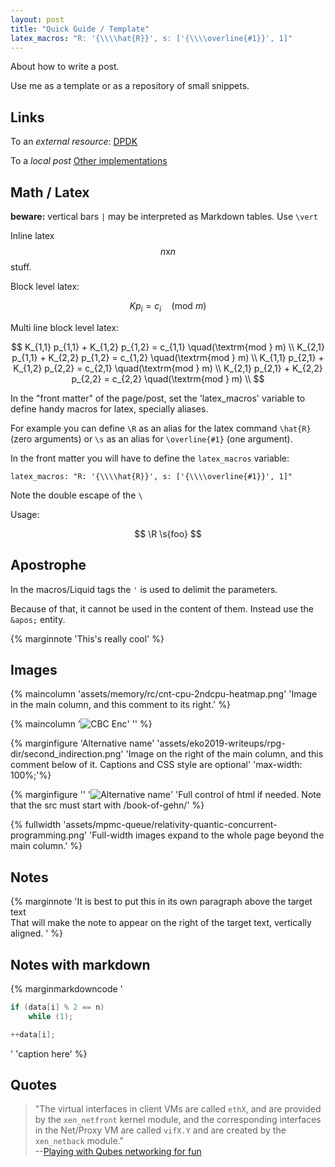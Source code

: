 ```yaml
---
layout: post
title: "Quick Guide / Template"
latex_macros: "R: '{\\\\hat{R}}', s: ['{\\\\overline{#1}}', 1]"
---
```


About how to write a post.<!--more-->

Use me as a template or as a repository of small snippets.

## Links

To an *external resource*:
[DPDK](http://git.dpdk.org/dpdk/tree/lib/librte_ring/rte_ring_c11_mem.h)

To a *local post*
[Other implementations](/book-of-gehn/articles/2018/09/16/Ouroboros-Circular-Buffer.html)


## Math / Latex

**beware:** vertical bars `|` may be interpreted as Markdown tables.
Use `\vert`

Inline latex $$n\textrm{x}n$$ stuff.

Block level latex:

$$ K p_i = c_i\quad(\textrm{mod } m)$$

Multi line block level latex:

$$
K_{1,1} p_{1,1} + K_{1,2} p_{1,2} = c_{1,1} \quad(\textrm{mod } m) \\
K_{2,1} p_{1,1} + K_{2,2} p_{1,2} = c_{1,2} \quad(\textrm{mod } m) \\
K_{1,1} p_{2,1} + K_{1,2} p_{2,2} = c_{2,1} \quad(\textrm{mod } m) \\
K_{2,1} p_{2,1} + K_{2,2} p_{2,2} = c_{2,2} \quad(\textrm{mod } m) \\
$$


In the "front matter" of the page/post, set the 'latex_macros' variable
to define handy macros for latex, specially aliases.

For example you can define `\R` as an alias for the latex
command `\hat{R}` (zero arguments) or `\s` as an alias for
`\overline{#1}` (one argument).

In the front matter you will have to define the `latex_macros` variable:

```
latex_macros: "R: '{\\\\hat{R}}', s: ['{\\\\overline{#1}}', 1]"
```

Note the double escape of the `\`

Usage:

$$ \R  \s{foo} $$

## Apostrophe

In the macros/Liquid tags the `'` is used to delimit the parameters.

Because of that, it cannot be used in the content of them. Instead
use the `&apos;` entity.

{% marginnote 'This&apos;s really cool' %}


## Images

{% maincolumn 'assets/memory/rc/cnt-cpu-2ndcpu-heatmap.png'
'Image in the main column,
<bt />
and this comment to its right.' %}

{% maincolumn '<img style="max-width:60%;" alt="CBC Enc" src="/book-of-gehn/assets/matasano/cbc-enc.png">' '' %}

{% marginfigure 'Alternative name' 'assets/eko2019-writeups/rpg-dir/second_indirection.png'
'Image on the right of the main column,
<bt />
and this comment below of it. Captions and CSS style are optional' 'max-width: 100%;'%}


{% marginfigure '' '<img class="fullwidth" alt="Alternative name" src="/book-of-gehn/assets/foo.png" />'
'Full control of html if needed. Note that the src must start with /book-of-gehn/' %}

{% fullwidth 'assets/mpmc-queue/relativity-quantic-concurrent-programming.png'
'Full-width images expand to the whole page beyond the main column.' %}

## Notes

{% marginnote
'It is best to put this in its own paragraph above the target text
<br />
That will make the note to appear on the right of the target text,
vertically aligned.
' %}

## Notes with markdown

{% marginmarkdowncode
'
```cpp
if (data[i] % 2 == n)
    while (1);

++data[i];
```
'
'caption here' %}

## Quotes


> "The virtual interfaces in client VMs are called `ethX`,
> and are provided by the `xen_netfront` kernel module, and
> the corresponding interfaces in the Net/Proxy VM are
> called `vifX.Y` and are created by the `xen_netback` module."
> <br />--[Playing with Qubes networking for fun](https://theinvisiblethings.blogspot.com/2011/09/playing-with-qubes-networking-for-fun.html)
